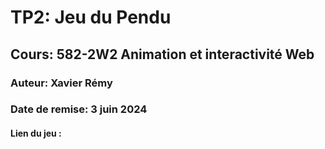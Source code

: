 # TP2: Jeu du Pendu
## Cours: 582-2W2 Animation et interactivité Web
### Auteur: Xavier Rémy
### Date de remise: 3 juin 2024

#### Lien du jeu : 